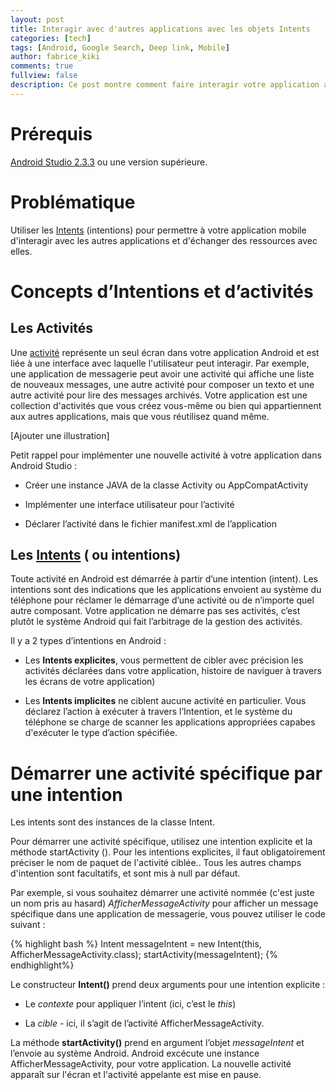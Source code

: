```yaml
---
layout: post
title: Interagir avec d'autres applications avec les objets Intents
categories: [tech]
tags: [Android, Google Search, Deep link, Mobile]
author: fabrice_kiki
comments: true
fullview: false
description: Ce post montre comment faire interagir votre application avec les autres applications disponibles sur le téléphone de l'utilisateur.
---
```

# Prérequis
<a href="https://developer.android.com/studio/index.html?gclid=Cj0KCQjw95vPBRDVARIsAKvPd3Ljl-9BwN6bjz3QhsKkLdxyCAg9wpZzgkSsKCPhK7JfBBKxqWP6c7waAiQTEALw_wcB">Android Studio 2.3.3</a> ou une version supérieure.


# Problématique
Utiliser les [Intents](https://developer.android.com/reference/android/content/Intent.html) (intentions) pour permettre à votre application mobile d'interagir avec les autres applications et d'échanger des ressources avec elles.

# Concepts d’Intentions et d’activités

## Les Activités
 
Une [activité](https://developer.android.com/reference/android/app/Activity.html) représente un seul écran dans votre application Android et est liée à une interface avec laquelle l'utilisateur peut interagir. Par exemple, une application de messagerie peut avoir une activité qui affiche une liste de nouveaux messages, une autre activité pour composer un texto et une autre activité pour lire des messages archivés. Votre application est une collection d'activités que vous créez vous-même ou bien qui appartiennent aux autres applications, mais que vous réutilisez quand même.

[Ajouter une illustration]

Petit rappel pour implémenter une nouvelle activité à votre application dans Android Studio :

* Créer une instance JAVA de la classe  Activity ou AppCompatActivity

* Implémenter une interface utilisateur pour l’activité

* Déclarer l’activité dans le fichier manifest.xml  de l’application

## Les [Intents](https://developer.android.com/reference/android/content/Intent.html) ( ou intentions)

Toute activité en Android est démarrée à partir d’une intention (intent). Les intentions sont des indications que les applications envoient au système du téléphone pour réclamer le démarrage d’une activité ou de n’importe quel autre composant. Votre application ne démarre pas ses activités, c’est plutôt le système Android qui fait  l’arbitrage de la gestion des activités.

Il y a 2 types d’intentions en Android :

* Les **Intents explicites**, vous permettent de cibler avec précision les activités déclarées dans votre application, histoire  de naviguer à travers les écrans de votre application)

* Les **Intents implicites** ne ciblent aucune activité en particulier. Vous déclarez l’action à exécuter à travers l’Intention, et le système du téléphone se charge de scanner les applications appropriées capabes d'exécuter le type d’action spécifiée.

# Démarrer une activité spécifique par une intention

Les intents sont des instances de la classe Intent.

Pour démarrer une activité spécifique, utilisez une intention explicite et la méthode startActivity (). Pour les intentions explicites, il faut obligatoirement préciser le nom de paquet de l'activité ciblée.. Tous les autres champs d'intention sont facultatifs, et sont mis à null par défaut.

Par exemple, si vous souhaitez démarrer une activité  nommée (c'est juste un nom pris au hasard) *AfficherMessageActivity* pour afficher un message spécifique dans une application de messagerie, vous pouvez utiliser le code suivant :

{% highlight bash %}
Intent messageIntent = new Intent(this, AfficherMessageActivity.class);
startActivity(messageIntent);
{% endhighlight%}

Le constructeur **Intent()** prend deux arguments pour une intention explicite :

* Le *contexte* pour appliquer l’intent (ici, c’est le *this*)

* La *cible* - ici, il s’agit de l’activité AfficherMessageActivity.

La méthode **startActivity()**  prend en argument l’objet *messageIntent* et l’envoie au système Android. Android excécute une instance AfficherMessageActivity, pour votre application. La nouvelle activité apparaît sur l'écran et l'activité appelante est mise en pause.